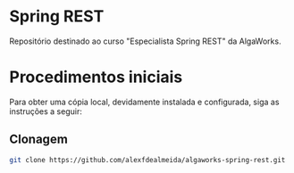 # Spring REST 
Repositório destinado ao curso "Especialista Spring REST" da AlgaWorks.

# Procedimentos iniciais
Para obter uma cópia local, devidamente instalada e configurada, siga as instruções a seguir:

## Clonagem

```sh
git clone https://github.com/alexfdealmeida/algaworks-spring-rest.git
```